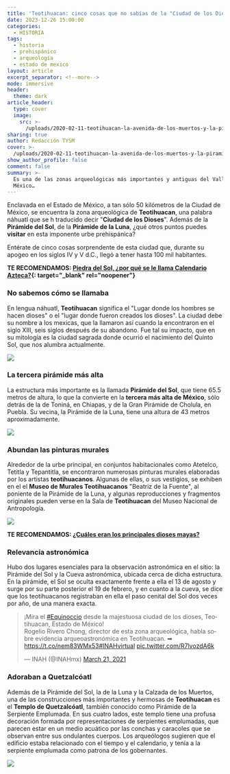 ```yaml
---
title: 'Teotihuacan: cinco cosas que no sabías de la "Ciudad de los Dioses"'
date: 2023-12-26 15:00:00
categories:
  - HISTORIA
tags:
  - historia
  - prehispánico
  - arqueología
  - estado de mexico
layout: article
excerpt_separator: <!--more-->
mode: immersive
header:
  theme: dark
article_header:
  type: cover
  image:
    src: >-
      /uploads/2020-02-11-teotihuacan-la-avenida-de-los-muertos-y-la-piramide-del-sol.jpeg
sharing: true
author: Redacción TYSM
cover: >-
  /uploads/2020-02-11-teotihuacan-la-avenida-de-los-muertos-y-la-piramide-del-sol.jpeg
show_author_profile: false
comment: false
summary: >-
  Es una de las zonas arqueológicas más importantes y antiguas del Valle de
  México…
---
```

Enclavada en el Estado de México, a tan sólo 50 kilómetros de la Ciudad de México, se encuentra la zona arqueológica de **Teotihuacan**, una palabra náhuatl que se h traducido decir "**Ciudad de los Dioses**". Además de la **Pirámide del Sol**, de la **Pirámide de la Luna**, ¿qué otros puntos puedes **visitar** en esta imponente urbe prehispánica?

Entérate de cinco cosas sorprendente de esta ciudad que, durante su apogeo en los siglos IV y V d.C., llegó a tener hasta 100 mil habitantes.

**TE RECOMENDAMOS: [Piedra del Sol, ¿por qué se le llama Calendario Azteca?](https://blog.tonoysumariachi.com/historia/2022/08/26/piedra-del-sol-por-que-se-le-llama-calendario-azteca.html){: target="_blank" rel="noopener"}**

### No sabemos cómo se llamaba

En lengua náhuatl, **Teotihuacan** significa el "Lugar donde los hombres se hacen dioses" o el "lugar donde fueron creados los dioses". La ciudad debe su nombre a los mexicas, que la llamaron así cuando la encontraron en el siglo XIII, seis siglos después de su abandono. Fue tal su impacto, que en su mitología es la ciudad sagrada donde ocurrió el nacimiento del Quinto Sol, que nos alumbra actualmente.

![](https://upload.wikimedia.org/wikipedia/commons/1/18/Teotihuacan_opacic.jpg)

### La tercera pirámide más alta

La estructura más importante es la llamada **Pirámide del Sol**, que tiene 65.5 metros de altura, lo que la convierte en la **tercera más alta de México**, sólo detrás de la de Toniná, en Chiapas, y de la Gran Pirámide de Cholula, en Puebla. Su vecina, la Pirámide de la Luna, tiene una altura de 43 metros aproximadamente.

![](https://upload.wikimedia.org/wikipedia/commons/thumb/c/cc/Pyramid_of_the_Sun_-_Teotihuacan_-_panoramio.jpg/1024px-Pyramid_of_the_Sun_-_Teotihuacan_-_panoramio.jpg)

### Abundan las pinturas murales

Alrededor de la urbe principal, en conjuntos habitacionales como Atetelco, Tetitla y Tepantitla, se encontraron numerosas pinturas murales elaboradas por los artistas **teotihuacanos**. Algunas de ellas, o sus vestigios, se exhiben en el el **Museo de Murales Teotihuacanos** "Beatriz de la Fuente", al poniente de la Pirámide de la Luna, y algunas reproducciones y fragmentos originales pueden verse en la Sala de **Teotihuacan** del Museo Nacional de Antropología.

![](https://upload.wikimedia.org/wikipedia/commons/thumb/f/f5/Pintura_mural_teotihuacana_05.jpg/1024px-Pintura_mural_teotihuacana_05.jpg)

**TE RECOMENDAMOS: [¿Cuáles eran los principales dioses mayas?](https://blog.tonoysumariachi.com/historia/2022/09/21/cuales-eran-los-principales-dioses-mayas.html)**

### Relevancia astronómica

Hubo dos lugares esenciales para la observación astronómica en el sitio: la Pirámide del Sol y la Cueva astronómica, ubicada cerca de dicha estructura. En la pirámide, el Sol se oculta exactamente frente a ella el 13 de agosto y surge por su parte posterior el 19 de febrero, y en cuanto a la cueva, se dice que los teotihuacanos registraban en ella el paso cenital del Sol dos veces por año, de una manera exacta.

<blockquote class="twitter-tweet" data-media-max-width="560"><p lang="es" dir="ltr">¡Mira el <a href="https://twitter.com/hashtag/Equinoccio?src=hash&amp;ref_src=twsrc%5Etfw">#Equinoccio</a> desde la majestuosa ciudad de los dioses, Teotihuacan, Estado de México!<br>Rogelio Rivero Chong, director de esta zona arqueológica, habla sobre evidencia arqueoastronómica en Teotihuacan. ➡ <a href="https://t.co/nem83WMx53">https://t.co/nem83WMx53</a><a href="https://twitter.com/hashtag/INAHvirtual?src=hash&amp;ref_src=twsrc%5Etfw">#INAHvirtual</a> <a href="https://t.co/R7lvozdA6k">pic.twitter.com/R7lvozdA6k</a></p>&mdash; INAH (@INAHmx) <a href="https://twitter.com/INAHmx/status/1373696747889950720?ref_src=twsrc%5Etfw">March 21, 2021</a></blockquote> <script async src="https://platform.twitter.com/widgets.js" charset="utf-8"></script>

### Adoraban a Quetzalcóatl

Además de la Pirámide del Sol, la de la Luna y la Calzada de los Muertos, una de las construcciones más importantes y hermosas de **Teotihuacan** es el **Templo de Quetzalcóatl**, también conocido como Pirámide de la Serpiente Emplumada. En sus cuatro lados, este templo tiene una profusa decoración formada por representaciones de serpientes emplumadas, que parecen estar en un medio acuático por las conchas y caracoles que se observan entre sus ondulantes cuerpos. Los arqueólogos sugieren que el edificio estaba relacionado con el tiempo y el calendario, y tenía a la serpiente emplumada como patrona de los gobernantes.

![](https://upload.wikimedia.org/wikipedia/commons/thumb/a/a7/Temple_of_the_feathered_serpent_detail.jpg/1024px-Temple_of_the_feathered_serpent_detail.jpg)

​​​​